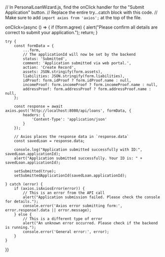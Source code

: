 // In PersonalLoanWizard.js, find the onClick handler for the "Submit Application" button.
// Replace the entire try...catch block with this code.
// Make sure to add `import axios from 'axios';` at the top of the file.

onClick={async () => {
    if (!form.agree) {
        alert("Please confirm all details are correct to submit your application.");
        return;
    }

    try {
        const formData = {
            ...form,
            // The applicationId will now be set by the backend
            status: 'Submitted',
            comment: 'Application submitted via web portal.',
            action: 'Create Record',
            assets: JSON.stringify(form.assets),
            liabilities: JSON.stringify(form.liabilities),
            idProof: form.idProof ? form.idProof.name : null,
            incomeProof: form.incomeProof ? form.incomeProof.name : null,
            addressProof: form.addressProof ? form.addressProof.name : null,
        };

        const response = await axios.post('http://localhost:8080/api/loans', formData, {
            headers: {
                'Content-Type': 'application/json'
            }
        });

        // Axios places the response data in `response.data`
        const savedLoan = response.data;
        
        console.log("Application submitted successfully with ID:", savedLoan.applicationId);
        alert("Application submitted successfully. Your ID is: " + savedLoan.applicationId);

        setSubmitted(true);
        setSubmittedApplicationId(savedLoan.applicationId);

    } catch (error) {
        if (axios.isAxiosError(error)) {
            // This is an error from the API call
            alert("Application submission failed. Please check the console for details.");
            console.error('Axios error submitting form:', error.response?.data || error.message);
        } else {
            // This is a different type of error
            alert("An unknown error occurred. Please check if the backend is running.");
            console.error('General error:', error);
        }
    }
}}
